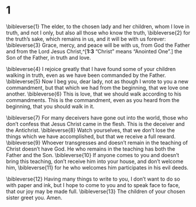 # 1 
\bibleverse{1} The elder, to the chosen lady and her children, whom I love in truth, and not I only, but also all those who know the truth, \bibleverse{2} for the truth’s sake, which remains in us, and it will be with us forever: \bibleverse{3} Grace, mercy, and peace will be with us, from God the Father and from the Lord Jesus Christ,^[**1:3** “Christ” means “Anointed One”.] the Son of the Father, in truth and love. 

\bibleverse{4} I rejoice greatly that I have found some of your children walking in truth, even as we have been commanded by the Father. \bibleverse{5} Now I beg you, dear lady, not as though I wrote to you a new commandment, but that which we had from the beginning, that we love one another. \bibleverse{6} This is love, that we should walk according to his commandments. This is the commandment, even as you heard from the beginning, that you should walk in it. 

\bibleverse{7} For many deceivers have gone out into the world, those who don’t confess that Jesus Christ came in the flesh. This is the deceiver and the Antichrist. \bibleverse{8} Watch yourselves, that we don’t lose the things which we have accomplished, but that we receive a full reward. \bibleverse{9} Whoever transgresses and doesn’t remain in the teaching of Christ doesn’t have God. He who remains in the teaching has both the Father and the Son. \bibleverse{10} If anyone comes to you and doesn’t bring this teaching, don’t receive him into your house, and don’t welcome him, \bibleverse{11} for he who welcomes him participates in his evil deeds. 

\bibleverse{12} Having many things to write to you, I don’t want to do so with paper and ink, but I hope to come to you and to speak face to face, that our joy may be made full. \bibleverse{13} The children of your chosen sister greet you. Amen. 